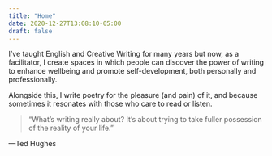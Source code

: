 ```yaml
---
title: "Home"
date: 2020-12-27T13:08:10-05:00
draft: false
---
```


I’ve taught English and Creative Writing for many years but now, as a facilitator, I create spaces in which people can discover the power of writing to enhance wellbeing and promote self-development, both personally and professionally.

Alongside this, I write poetry for the pleasure (and pain) of it, and because sometimes it resonates with those who care to read or listen.

> “What’s writing really about? It’s about trying to take fuller possession of the reality of your life.”

—Ted Hughes
